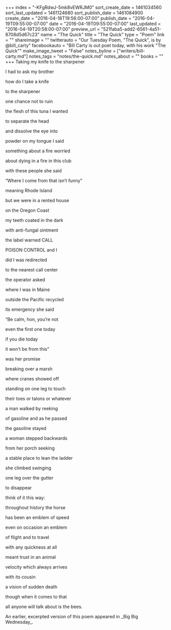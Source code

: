 +++
index = "-KFgRdwJ-5mk8vEWRJM0"
sort_create_date = 1461034560
sort_last_updated = 1461124680
sort_publish_date = 1461084900
create_date = "2016-04-18T19:56:00-07:00"
publish_date = "2016-04-19T09:55:00-07:00"
date = "2016-04-19T09:55:00-07:00"
last_updated = "2016-04-19T20:58:00-07:00"
preview_url = "521faba5-add2-6561-4a51-8708d5d67c23"
name = "The Quick"
title = "The Quick"
type = "Poem"
link = ""
shareimage = ""
twitterauto = "Our Tuesday Poem, \"The Quick\", is by @bill_carty"
facebookauto = "Bill Carty is out poet today, with his work \"The Quick\""
make_image_tweet = "False"
notes_byline = ["writers/bill-carty.md"]
notes_tags = "notes/the-quick.md"
notes_about = ""
books = ""
+++
Taking my knife to the sharpener

I had to ask my brother

how do I take a knife

to the sharpener

one chance not to ruin

the flesh of this tuna I wanted

to separate the head

and dissolve the eye into

powder on my tongue I said

something about a fire worried

about dying in a fire in this club

with these people she said

“Where I come from that isn’t funny”

meaning Rhode Island

but we were in a rented house

on the Oregon Coast 

my teeth coated in the dark

with anti-fungal ointment

the label warned CALL

POISON CONTROL and I

did I was redirected

to the nearest call center

the operator asked

where I was in Maine

outside the Pacific recycled

its emergency she said

“Be calm, hon, you’re not

even the first one today

if you die today

it won’t be from this”

was her promise

breaking over a marsh

where cranes showed off

standing on one leg to touch

their toes or talons or whatever

a man walked by reeking

of gasoline and as he passed

the gasoline stayed

a woman stepped backwards

from her porch seeking

a stable place to lean the ladder

she climbed swinging

one leg over the gutter

to disappear

think of it this way:

throughout history the horse

has been an emblem of speed

even on occasion an emblem

of flight and to travel

with any quickness at all

meant trust in an animal

velocity which always arrives

with its cousin

a vision of sudden death

though when it comes to that

all anyone will talk about is the bees.

<div class="poem-footer">
<p>An earlier, excerpted version of this poem appeared in _Big Big Wednesday_.</p>
</div>